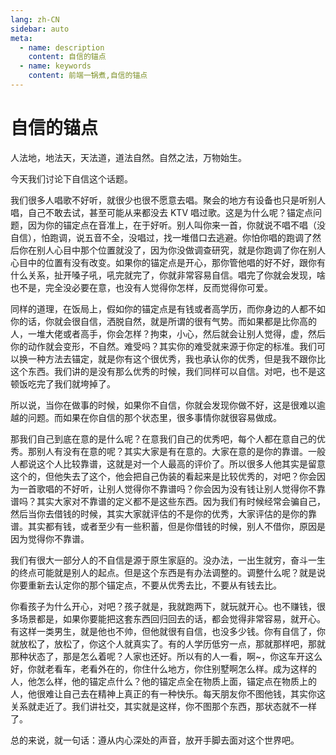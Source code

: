```yaml
---
lang: zh-CN
sidebar: auto
meta:
  - name: description
    content: 自信的锚点
  - name: keywords
    content: 前端一锅煮,自信的锚点
---
```


# 自信的锚点

人法地，地法天，天法道，道法自然。自然之法，万物始生。

今天我们讨论下自信这个话题。

我们很多人唱歌不好听，就很少也很不愿意去唱。聚会的地方有设备也只是听别人唱，自己不敢去试，甚至可能从来都没去 KTV 唱过歌。这是为什么呢？锚定点问题，因为你的锚定点在音准上，在于好听。别人叫你来一首，你就说不唱不唱（没自信），怕跑调，说五音不全，没唱过，找一堆借口去逃避。你怕你唱的跑调了然后你在别人心目中那个位置就没了，因为你没做调查研究，就是你跑调了你在别人心目中的位置有没有改变。如果你的锚定点是开心，那你管他唱的好不好，跟你有什么关系，扯开嗓子吼，吼完就完了，你就非常容易自信。唱完了你就会发现，啥也不是，完全没必要在意，也没有人觉得你怎样，反而觉得你可爱。

同样的道理，在饭局上，假如你的锚定点是有钱或者高学历，而你身边的人都不如你的话，你就会很自信，洒脱自然，就是所谓的很有气势。而如果都是比你高的人，一堆大佬或者高手，你会怎样？拘束，小心，然后就会让别人觉得，虚，然后你的动作就会变形，不自然。难受吗？其实你的难受就来源于你定的标准。我们可以换一种方法去锚定，就是你有这个很优秀，我也承认你的优秀，但是我不跟你比这个东西。我们讲的是没有那么优秀的时候，我们同样可以自信。对吧，也不是这顿饭吃完了我们就垮掉了。

所以说，当你在做事的时候，如果你不自信，你就会发现你做不好，这是很难以逾越的问题。而如果在你自信的那个状态里，很多事情你就很容易做成。

那我们自己到底在意的是什么呢？在意我们自己的优秀吧，每个人都在意自己的优秀。那别人有没有在意的呢？其实大家是有在意的。大家在意的是你的靠谱。一般人都说这个人比较靠谱，这就是对一个人最高的评价了。所以很多人他其实是留意这个的，但他失去了这个，他会把自己伪装的看起来是比较优秀的，对吧？你会因为一首歌唱的不好听，让别人觉得你不靠谱吗？你会因为没有钱让别人觉得你不靠谱吗？其实大家对不靠谱的定义都不是这些东西。因为我们有时候经常会骗自己，然后当你去借钱的时候，其实大家就评估的不是你的优秀，大家评估的是你的靠谱。其实都有钱，或者至少有一些积蓄，但是你借钱的时候，别人不借你，原因是因为觉得你不靠谱。

我们有很大一部分人的不自信是源于原生家庭的。没办法，一出生就穷，奋斗一生的终点可能就是别人的起点。但是这个东西是有办法调整的。调整什么呢？就是说你要重新去认定你的那个锚定点，不要从优秀去比，不要从有钱去比。

你看孩子为什么开心，对吧？孩子就是，我就跑两下，就玩就开心。也不赚钱，很多场景都是，如果你要能把这套东西回归回去的话，都会觉得非常容易，就开心。有这样一类男生，就是他也不帅，但他就很有自信，也没多少钱。你有自信了，你就放松了，放松了，你这个人就真实了。有的人学历低穷一点，那就那样吧，那就那种状态了，那是怎么着呢？人家也还好。所以有的人一看，啊~，你这车开这么好，你就老看车，老看外在的，你住什么地方，你住别墅啊怎么样。成为这样的人，他怎么样，他的锚定点什么？他的锚定点全在物质上面，锚定点在物质上的人，他很难让自己去在精神上真正的有一种快乐。每天朋友你不图他钱，其实你这关系就走近了。我们讲社交，其实就是这样，你不图那个东西，那状态就不一样了。

总的来说，就一句话：遵从内心深处的声音，放开手脚去面对这个世界吧。